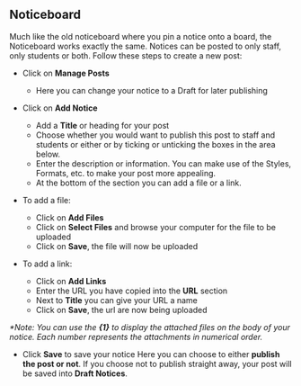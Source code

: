 ## **Noticeboard**

Much like the old noticeboard where you pin a notice onto a board, the Noticeboard works exactly the same.  Notices can be posted to only staff, only students or both.
Follow these steps to create a new post:

  - Click on **Manage Posts**
    - Here you can change your notice to a Draft for later publishing
  - Click on **Add Notice**
    - Add a **Title** or heading for your post
    - Choose whether you would want to publish this post to staff and students or either or by ticking or unticking the boxes
  in the area below.
    - Enter the description or information.  You can make use of the Styles, Formats, etc. to make your post more appealing.
    - At the bottom of the section you can add a file or a link.  
  
  - To add a file:
    - Click on **Add Files**
    - Click on **Select Files** and browse your computer for the file to be uploaded
    - Click on **Save**, the file will now be uploaded
   
  - To add a link:
    - Click on **Add Links**
    - Enter the URL you have copied into the **URL** section
    - Next to **Title** you can give your URL a name
    - Click on **Save**, the url are now being uploaded
    
_*Note: You can use the **{1}** to display the attached files on the body of your notice.  Each number represents the attachments in numerical order._

  - Click **Save** to save your notice
  Here you can choose to either **publish the post or not**.  If you choose not to publish straight away, your post will be saved into **Draft Notices**.
